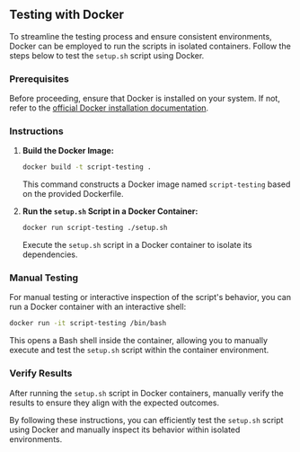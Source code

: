 ## Testing with Docker

To streamline the testing process and ensure consistent environments, Docker can be employed to run the scripts in isolated containers. Follow the steps below to test the `setup.sh` script using Docker.

### Prerequisites

Before proceeding, ensure that Docker is installed on your system. If not, refer to the [official Docker installation documentation](https://docs.docker.com/get-docker/).

### Instructions

1. **Build the Docker Image:**
   ```bash
   docker build -t script-testing .
   ```
   This command constructs a Docker image named `script-testing` based on the provided Dockerfile.

2. **Run the `setup.sh` Script in a Docker Container:**
   ```bash
   docker run script-testing ./setup.sh
   ```
   Execute the `setup.sh` script in a Docker container to isolate its dependencies.

### Manual Testing

For manual testing or interactive inspection of the script's behavior, you can run a Docker container with an interactive shell:

```bash
docker run -it script-testing /bin/bash
```

This opens a Bash shell inside the container, allowing you to manually execute and test the `setup.sh` script within the container environment.

### Verify Results

After running the `setup.sh` script in Docker containers, manually verify the results to ensure they align with the expected outcomes.

By following these instructions, you can efficiently test the `setup.sh` script using Docker and manually inspect its behavior within isolated environments.